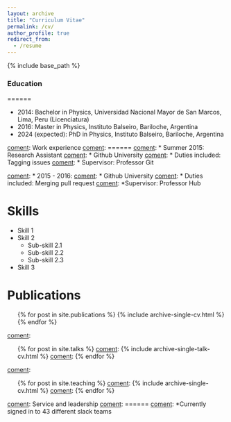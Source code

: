 ```yaml
---
layout: archive
title: "Curriculum Vitae"
permalink: /cv/
author_profile: true
redirect_from:
  - /resume
---
```


{% include base_path %}

### Education
======
* 2014: Bachelor in Physics, Universidad Nacional Mayor de San Marcos, Lima, Peru (Licenciatura)
* 2016: Master in Physics, Instituto Balseiro, Bariloche, Argentina
* 2024 (expected): PhD in Physics, Instituto Balseiro, Bariloche, Argentina

[coment]: Work experience
[coment]: ======
[coment]: * Summer 2015: Research Assistant
[coment]:  * Github University
[coment]:  * Duties included: Tagging issues
[coment]:  * Supervisor: Professor Git

[coment]: * 2015 - 2016:
[coment]:  * Github University
[coment]:  * Duties included: Merging pull request
[coment]:  *Supervisor: Professor Hub 
  
Skills
======
* Skill 1
* Skill 2
  * Sub-skill 2.1
  * Sub-skill 2.2
  * Sub-skill 2.3
* Skill 3

Publications
======
  <ul>{% for post in site.publications %}
    {% include archive-single-cv.html %}
  {% endfor %}</ul>
  
[coment]: Talks
[coment]: ======
[coment]:  <ul>{% for post in site.talks %}
[coment]:    {% include archive-single-talk-cv.html %}
[coment]:  {% endfor %}</ul>
  
[coment]: Teaching
[coment]: ======
[coment]:  <ul>{% for post in site.teaching %}
[coment]:    {% include archive-single-cv.html %}
[coment]:  {% endfor %}</ul>
  
[coment]: Service and leadership
[coment]: ======
[coment]: *Currently signed in to 43 different slack teams
